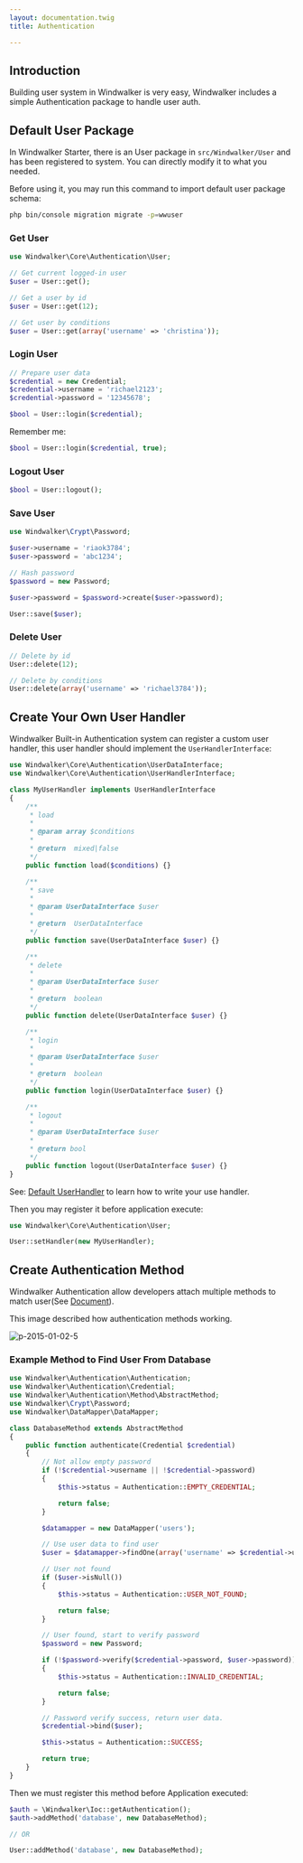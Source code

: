 ```yaml
---
layout: documentation.twig
title: Authentication

---
```


## Introduction

Building user system in Windwalker is very easy, Windwalker includes a simple Authentication package to handle user auth.

## Default User Package

In Windwalker Starter, there is an User package in `src/Windwalker/User` and has been registered to system. 
You can directly modify it to what you needed.

Before using it, you may run this command to import default user package schema:

``` bash
php bin/console migration migrate -p=wwuser
```

### Get User

``` php
use Windwalker\Core\Authentication\User;

// Get current logged-in user
$user = User::get();

// Get a user by id
$user = User::get(12);

// Get user by conditions
$user = User::get(array('username' => 'christina'));
```

### Login User

``` php
// Prepare user data
$credential = new Credential;
$credential->username = 'richael2123';
$credential->password = '12345678';

$bool = User::login($credential);
```

Remember me:

``` php
$bool = User::login($credential, true);
```

### Logout User

``` php
$bool = User::logout();
```

### Save User

``` php
use Windwalker\Crypt\Password;

$user->username = 'riaok3784';
$user->password = 'abc1234';

// Hash password
$password = new Password;

$user->password = $password->create($user->password);

User::save($user);
```

### Delete User

``` php
// Delete by id
User::delete(12);

// Delete by conditions
User::delete(array('username' => 'richael3784'));
```

## Create Your Own User Handler

Windwalker Built-in Authentication system can register a custom user handler, this user handler should implement the `UserHandlerInterface`:

``` php
use Windwalker\Core\Authentication\UserDataInterface;
use Windwalker\Core\Authentication\UserHandlerInterface;

class MyUserHandler implements UserHandlerInterface
{
	/**
	 * load
	 *
	 * @param array $conditions
	 *
	 * @return  mixed|false
	 */
	public function load($conditions) {}

	/**
	 * save
	 *
	 * @param UserDataInterface $user
	 *
	 * @return  UserDataInterface
	 */
	public function save(UserDataInterface $user) {}

	/**
	 * delete
	 *
	 * @param UserDataInterface $user
	 *
	 * @return  boolean
	 */
	public function delete(UserDataInterface $user) {}

	/**
	 * login
	 *
	 * @param UserDataInterface $user
	 *
	 * @return  boolean
	 */
	public function login(UserDataInterface $user) {}

	/**
	 * logout
	 *
	 * @param UserDataInterface $user
	 *
	 * @return bool
	 */
	public function logout(UserDataInterface $user) {}
}
```

See: [Default UserHandler](http://goo.gl/P0b2qk) to learn how to write your use handler.

Then you may register it before application execute:

``` php
use Windwalker\Core\Authentication\User;

User::setHandler(new MyUserHandler);
```

## Create Authentication Method

Windwalker Authentication allow developers attach multiple methods to match user(See [Document](https://github.com/ventoviro/windwalker-authentication)).

This image described how authentication methods working.

![p-2015-01-02-5](https://cloud.githubusercontent.com/assets/1639206/5595002/07d3235a-92a2-11e4-8f1f-5622e2af7254.jpg)

### Example Method to Find User From Database

``` php
use Windwalker\Authentication\Authentication;
use Windwalker\Authentication\Credential;
use Windwalker\Authentication\Method\AbstractMethod;
use Windwalker\Crypt\Password;
use Windwalker\DataMapper\DataMapper;

class DatabaseMethod extends AbstractMethod
{
	public function authenticate(Credential $credential)
	{
		// Not allow empty password
		if (!$credential->username || !$credential->password)
		{
			$this->status = Authentication::EMPTY_CREDENTIAL;

			return false;
		}

		$datamapper = new DataMapper('users');

		// Use user data to find user
		$user = $datamapper->findOne(array('username' => $credential->username));

		// User not found
		if ($user->isNull())
		{
			$this->status = Authentication::USER_NOT_FOUND;

			return false;
		}

		// User found, start to verify password
		$password = new Password;

		if (!$password->verify($credential->password, $user->password))
		{
			$this->status = Authentication::INVALID_CREDENTIAL;

			return false;
		}

		// Password verify success, return user data.
		$credential->bind($user);

		$this->status = Authentication::SUCCESS;

		return true;
	}
}
```

Then we must register this method before Application executed:

``` php
$auth = \Windwalker\Ioc::getAuthentication();
$auth->addMethod('database', new DatabaseMethod);

// OR

User::addMethod('database', new DatabaseMethod);
```
